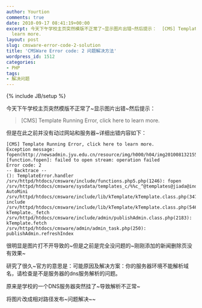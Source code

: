 ```yaml
---
author: Yourtion
comments: true
date: 2010-09-17 08:41:19+00:00
excerpt: 今天下午学校主页突然模版不正常了~显示图片出错~然后提示：  [CMS] Template Running Error, click here to
  learn more.
layout: post
slug: cmsware-error-code-2-solution
title: 'CMSWare Error code: 2 问题解决方法'
wordpress_id: 1512
categories:
- PHP
tags:
- 解决问题
---
```

{% include JB/setup %}

今天下午学校主页突然模版不正常了~显示图片出错~然后提示：


>[CMS] Template Running Error, click here to learn more.


但是在此之前并没有动过网站和服务器~详细出错内容如下：

```
[CMS] Template Running Error, click here to learn more.
Exception message: fopen(http://newsadmin.jyu.edu.cn/resource/img/h000/h04/img201008132155131.jpg) [function.fopen]: failed to open stream: operation failed
Error code: 2
-- Backtrace --
(): TemplateError.handler
/srv/httpd/htdocs/cmsware/include/functions.php5.php(1246): fopen
/srv/httpd/htdocs/cmsware/sysdata/templates_c/%%c_^@templates@jiada@index1003.htm(128): AutoMini
/srv/httpd/htdocs/cmsware/include/lib/kTemplate/kTemplate.class.php(347): include
/srv/httpd/htdocs/cmsware/include/lib/kTemplate/kTemplate.class.php(546): kTemplate._fetch
/srv/httpd/htdocs/cmsware/include/admin/publishAdmin.class.php(2183): kTemplate.fetch
/srv/httpd/htdocs/cmsware/admin/admin_task.php(250): publishAdmin.refreshIndex
```

很明显是图片打不开导致的~但是之前是完全没问题的~刚刚添加的新闻删除页没有效果~

研究了很久~官方的意思是：可能原因及解决方案：你的服务器环境不能解析域名，请检查是不是服务器的dns服务解析的问题。

原来是学校的一个DNS服务器突然挂了~导致解析不正常~

将图片改成相对路径发布~问题解决~~
